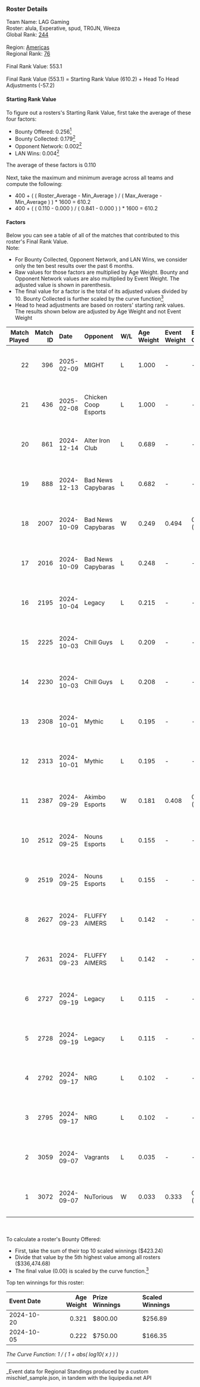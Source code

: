 ### Roster Details<br />
Team Name: LAG Gaming<br />
Roster: alula, Experative, spud, TR0JN, Weeza<br />
Global Rank: [244](../../standings_global_2025_03_01.md)<br />
<br />
Region: [Americas]( ../../standings_americas_2025_03_01.md)<br />
Regional Rank: [76]( ../../standings_americas_2025_03_01.md)<br />
<br />
Final Rank Value:  553.1<br />
<br />
Final Rank Value (553.1) = Starting Rank Value (610.2) + Head To Head Adjustments (-57.2)<br />

#### Starting Rank Value<br />
To figure out a rosters's Starting Rank Value, first take the average of these four factors:<br />
- Bounty Offered: 0.256[<sup>1</sup>](#table2)
- Bounty Collected: 0.179[<sup>2</sup>](#table1)
- Opponent Network: 0.002[<sup>2</sup>](#table1)
- LAN Wins: 0.004[<sup>2</sup>](#table1)

The average of these factors is 0.110<br />
<br />
Next, take the maximum and minimum average across all teams and compute the following:<br />
- 400 + ( ( Roster_Average - Min_Average ) / ( Max_Average - Min_Average ) ) * 1600 = 610.2
- 400 + ( ( 0.110 - 0.000 ) / ( 0.841 - 0.000 ) ) * 1600 = 610.2


#### Factors<br />
Below you can see a table of all of the matches that contributed to this roster's Final Rank Value.<br />
Note:<br />

- For Bounty Collected, Opponent Network, and LAN Wins, we consider only the ten best results over the past 6 months.
- Raw values for those factors are multiplied by Age Weight. Bounty and Opponent Network values are also multiplied by Event Weight. The adjusted value is shown in parenthesis.
- The final value for a factor is the total of its adjusted values divided by 10. Bounty Collected is further scaled by the curve function[<sup>3</sup>](#curveFunction)
- Head to head adjustments are based on rosters' starting rank values. The results shown below are adjusted by Age Weight and not Event Weight
<span id="table1"></span><br />


| Match Played | Match ID | Date       | Opponent             | W/L | Age Weight | Event Weight | Bounty Collected | Opponent Network | LAN Wins  | H2H Adj. | Roster                                  |
| -: | -: | :- | :- | :- | :- | :- | :- | :- | :- | -: | :- |
|           22 |      396 | 2025-02-09 | MIGHT                | L   | 1.000      | -            | -                | -                | -         |    -9.53 | alula, Experative, spud, TR0JN, Weeza   |
|           21 |      436 | 2025-02-08 | Chicken Coop Esports | L   | 1.000      | -            | -                | -                | -         |   -13.37 | alula, Experative, spud, TR0JN, Weeza   |
|           20 |      861 | 2024-12-14 | Alter Iron Club      | L   | 0.689      | -            | -                | -                | -         |    -7.47 | Experative, Nyyx, rayxts, TR0JN, Weeza  |
|           19 |      888 | 2024-12-13 | Bad News Capybaras   | L   | 0.682      | -            | -                | -                | -         |    -8.63 | Experative, nicx, rayxts, TR0JN, Weeza  |
|           18 |     2007 | 2024-10-09 | Bad News Capybaras   | W   | 0.249      | 0.494        | 0.001 (0.000)    | 0.148 (0.018)    | 0 (0.000) |     4.64 | Experative, nicx, rayxts, TR0JN, Weeza  |
|           17 |     2016 | 2024-10-09 | Bad News Capybaras   | L   | 0.248      | -            | -                | -                | -         |    -3.23 | Experative, nicx, rayxts, TR0JN, Weeza  |
|           16 |     2195 | 2024-10-04 | Legacy               | L   | 0.215      | -            | -                | -                | -         |    -0.96 | Experative, nicx, rayxts, TR0JN, Weeza  |
|           15 |     2225 | 2024-10-03 | Chill Guys           | L   | 0.209      | -            | -                | -                | -         |    -2.92 | Experative, nicx, rayxts, TR0JN, Weeza  |
|           14 |     2230 | 2024-10-03 | Chill Guys           | L   | 0.208      | -            | -                | -                | -         |    -2.97 | Experative, nicx, rayxts, TR0JN, Weeza  |
|           13 |     2308 | 2024-10-01 | Mythic               | L   | 0.195      | -            | -                | -                | -         |    -3.97 | Experative, nicx, rayxts, TR0JN, Weeza  |
|           12 |     2313 | 2024-10-01 | Mythic               | L   | 0.195      | -            | -                | -                | -         |    -4.02 | Experative, nicx, rayxts, TR0JN, Weeza  |
|           11 |     2387 | 2024-09-29 | Akimbo Esports       | W   | 0.181      | 0.408        | 0.003 (0.000)    | 0.090 (0.007)    | 0 (0.000) |     3.05 | Experative, nicx, rayxts, TR0JN, Weeza  |
|           10 |     2512 | 2024-09-25 | Nouns Esports        | L   | 0.155      | -            | -                | -                | -         |    -1.65 | Experative, nicx, rayxts, TR0JN, Weeza  |
|            9 |     2519 | 2024-09-25 | Nouns Esports        | L   | 0.155      | -            | -                | -                | -         |    -1.66 | Experative, nicx, rayxts, TR0JN, Weeza  |
|            8 |     2627 | 2024-09-23 | FLUFFY AIMERS        | L   | 0.142      | -            | -                | -                | -         |    -1.18 | Experative, nicx, rayxts, TR0JN, Weeza  |
|            7 |     2631 | 2024-09-23 | FLUFFY AIMERS        | L   | 0.142      | -            | -                | -                | -         |    -1.19 | Experative, nicx, rayxts, TR0JN, Weeza  |
|            6 |     2727 | 2024-09-19 | Legacy               | L   | 0.115      | -            | -                | -                | -         |    -0.62 | Experative, nicx, rayxts, TR0JN, Weeza  |
|            5 |     2728 | 2024-09-19 | Legacy               | L   | 0.115      | -            | -                | -                | -         |    -0.62 | Experative, nicx, rayxts, TR0JN, Weeza  |
|            4 |     2792 | 2024-09-17 | NRG                  | L   | 0.102      | -            | -                | -                | -         |    -0.31 | Experative, nicx, rayxts, TR0JN, Weeza  |
|            3 |     2795 | 2024-09-17 | NRG                  | L   | 0.102      | -            | -                | -                | -         |    -0.31 | Experative, nicx, rayxts, TR0JN, Weeza  |
|            2 |     3059 | 2024-09-07 | Vagrants             | L   | 0.035      | -            | -                | -                | -         |    -0.48 | Experative, nicx, ogwizard, spud, Weeza |
|            1 |     3072 | 2024-09-07 | NuTorious            | W   | 0.033      | 0.333        | 0.000 (0.000)    | 0.000 (0.000)    | 1 (0.033) |     0.25 | Experative, nicx, ogwizard, spud, Weeza |

<br />
<span id="table2"></span><br />
To calculate a roster's Bounty Offered:<br />

- First, take the sum of their top 10 scaled winnings ($423.24)
- Divide that value by the 5th highest value among all rosters ($336,474.68)
- The final value (0.00) is scaled by the curve function.[<sup>3</sup>](#curveFunction)

Top ten winnings for this roster:<br />

| Event Date | Age Weight | Prize Winnings | Scaled Winnings |
| :- | -: | :- | :- |
| 2024-10-20 |      0.321 | $800.00        | $256.89         |
| 2024-10-05 |      0.222 | $750.00        | $166.35         |


<span id="curveFunction"></span>_The Curve Function: 1 / ( 1 + abs( log10( x ) ) )_<br />

---
_Event data for Regional Standings produced by a custom mischief_sample.json, in tandem with the liquipedia.net API<br />
